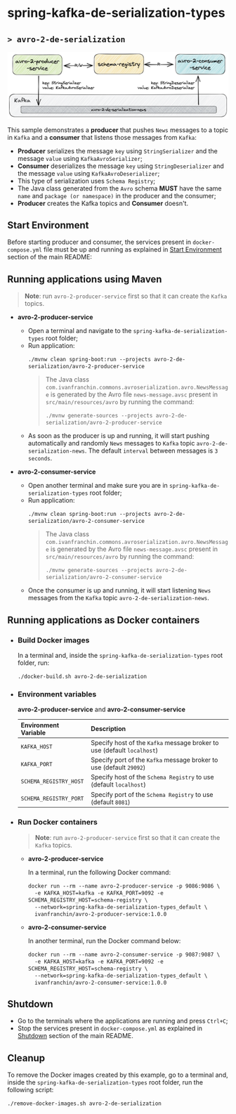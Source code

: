 # spring-kafka-de-serialization-types
## `> avro-2-de-serialization`

![avro-2-de-serialization](../documentation/avro-2-de-serialization.jpeg)

This sample demonstrates a **producer** that pushes `News` messages to a topic in `Kafka` and a **consumer** that listens those messages from `Kafka`:
- **Producer** serializes the message `key` using `StringSerializer` and the message `value` using `KafkaAvroSerializer`;
- **Consumer** deserializes the message `key` using `StringDeserializer` and the message `value` using `KafkaAvroDeserializer`;
- This type of serialization uses `Schema Registry`;
- The Java class generated from the `Avro` schema **MUST** have the same `name` and `package (or namespace)` in the producer and the consumer;
- **Producer** creates the Kafka topics and **Consumer** doesn't.

## Start Environment

Before starting producer and consumer, the services present in `docker-compose.yml` file must be up and running as explained in [Start Environment](https://github.com/ivangfr/spring-kafka-de-serialization-types#start-environment) section of the main README:

## Running applications using Maven

> **Note**: run `avro-2-producer-service` first so that it can create the `Kafka` topics.

- **avro-2-producer-service**

  - Open a terminal and navigate to the `spring-kafka-de-serialization-types` root folder;
  - Run application:
    ```
    ./mvnw clean spring-boot:run --projects avro-2-de-serialization/avro-2-producer-service
    ```
    > The Java class `com.ivanfranchin.commons.avroserialization.avro.NewsMessage` is generated by the Avro file `news-message.avsc` present in `src/main/resources/avro` by running the command:
    > ```
    > ./mvnw generate-sources --projects avro-2-de-serialization/avro-2-producer-service
    > ```
  - As soon as the producer is up and running, it will start pushing automatically and randomly `News` messages to `Kafka` topic `avro-2-de-serialization-news`. The default `interval` between messages is `3 seconds`.

- **avro-2-consumer-service**

  - Open another terminal and make sure you are in `spring-kafka-de-serialization-types` root folder;
  - Run application:
    ```
    ./mvnw clean spring-boot:run --projects avro-2-de-serialization/avro-2-consumer-service
    ```
    > The Java class `com.ivanfranchin.commons.avroserialization.avro.NewsMessage` is generated by the Avro file `news-message.avsc` present in `src/main/resources/avro` by running the command:
    > ```
    > ./mvnw generate-sources --projects avro-2-de-serialization/avro-2-consumer-service
    > ```
  - Once the consumer is up and running, it will start listening `News` messages from the `Kafka` topic `avro-2-de-serialization-news`.

## Running applications as Docker containers

- ### Build Docker images

  In a terminal and, inside the `spring-kafka-de-serialization-types` root folder, run:
  ```
  ./docker-build.sh avro-2-de-serialization
  ```

- ### Environment variables

  **avro-2-producer-service** and **avro-2-consumer-service**

  | Environment Variable   | Description                                                             |
  |------------------------|-------------------------------------------------------------------------|
  | `KAFKA_HOST`           | Specify host of the `Kafka` message broker to use (default `localhost`) |
  | `KAFKA_PORT`           | Specify port of the `Kafka` message broker to use (default `29092`)     |
  | `SCHEMA_REGISTRY_HOST` | Specify host of the `Schema Registry` to use (default `localhost`)      |
  | `SCHEMA_REGISTRY_PORT` | Specify port of the `Schema Registry` to use (default `8081`)           |

- ### Run Docker containers

  > **Note**: run `avro-2-producer-service` first so that it can create the `Kafka` topics.

  - **avro-2-producer-service**

    In a terminal, run the following Docker command:
    ```
    docker run --rm --name avro-2-producer-service -p 9086:9086 \
      -e KAFKA_HOST=kafka -e KAFKA_PORT=9092 -e SCHEMA_REGISTRY_HOST=schema-registry \
      --network=spring-kafka-de-serialization-types_default \
      ivanfranchin/avro-2-producer-service:1.0.0
    ```

  - **avro-2-consumer-service**

    In another terminal, run the Docker command below:
    ```
    docker run --rm --name avro-2-consumer-service -p 9087:9087 \
      -e KAFKA_HOST=kafka -e KAFKA_PORT=9092 -e SCHEMA_REGISTRY_HOST=schema-registry \
      --network=spring-kafka-de-serialization-types_default \
      ivanfranchin/avro-2-consumer-service:1.0.0
    ```

## Shutdown

- Go to the terminals where the applications are running and press `Ctrl+C`;
- Stop the services present in `docker-compose.yml` as explained in [Shutdown](https://github.com/ivangfr/spring-kafka-de-serialization-types#shutdown) section of the main README.

## Cleanup

To remove the Docker images created by this example, go to a terminal and, inside the `spring-kafka-de-serialization-types` root folder, run the following script:
```
./remove-docker-images.sh avro-2-de-serialization
```
